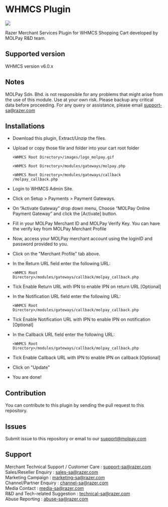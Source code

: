 

WHMCS Plugin
===============

<img src="https://user-images.githubusercontent.com/38641542/74416400-0d0da580-4e80-11ea-97da-1f0a349b5731.jpg">

Razer Merchant Services Plugin for WHMCS Shopping Cart developed by MOLPay R&D team.


Supported version
-----------------

WHMCS version v6.0.x


Notes
-----

MOLPay Sdn. Bhd. is not responsible for any problems that might arise from the use of this module. 
Use at your own risk. Please backup any critical data before proceeding. For any query or 
assistance, please email support-sa@razer.com 


Installations
-------------

- Download this plugin, Extract/Unzip the files. 

- Upload or copy those file and folder into your cart root folder

  `<WHMCS Root Directory>/images/logo_molpay.gif`
  
  `<WHMCS Root Directory>/modules/gateways/molpay.php`
  
  `<WHMCS Root Directory>/modules/gateways/callback /molpay_callback.php`
  
- Login to WHMCS Admin Site.

- Click on Setup > Payments > Payment Gateways. 

- On “Activate Gateway” drop down menu, Choose “MOLPay Online Payment Gateway” and click the [Activate] button.

- Fill in your MOLPay Merchant ID and MOLPay Verify Key. You can have the verify key from MOLPay Merchant Profile
 
- Now, access your MOLPay merchant account using the loginID and password provided to you.

- Click on the "Merchant Profile" tab above.

- In the Return URL field enter the following URL:
  
  `<WHMCS Root Directory>/modules/gateways/callback/molpay_callback.php`

- Tick Enable Return URL with IPN to enable IPN on return URL [Optional]

- In the Notification URL field enter the following URL:
  
  `<WHMCS Root Directory>/modules/gateways/callback/molpay_callback.php`

- Tick Enable Notification URL with IPN to enable IPN on notification [Optional]

- In the Callback URL field enter the following URL:
  
  `<WHMCS Root Directory>/modules/gateways/callback/molpay_callback.php`

- Tick Enable Callback URL with IPN to enable IPN on callback [Optional]

- Click on "Update"

- You are done! 


Contribution
------------

You can contribute to this plugin by sending the pull request to this repository.


Issues
------------

Submit issue to this repository or email to our support@molpay.com


Support
-------

Merchant Technical Support / Customer Care : support-sa@razer.com <br>
Sales/Reseller Enquiry : sales-sa@razer.com <br>
Marketing Campaign : marketing-sa@razer.com <br>
Channel/Partner Enquiry : channel-sa@razer.com <br>
Media Contact : media-sa@razer.com <br>
R&D and Tech-related Suggestion : technical-sa@razer.com <br>
Abuse Reporting : abuse-sa@razer.com
